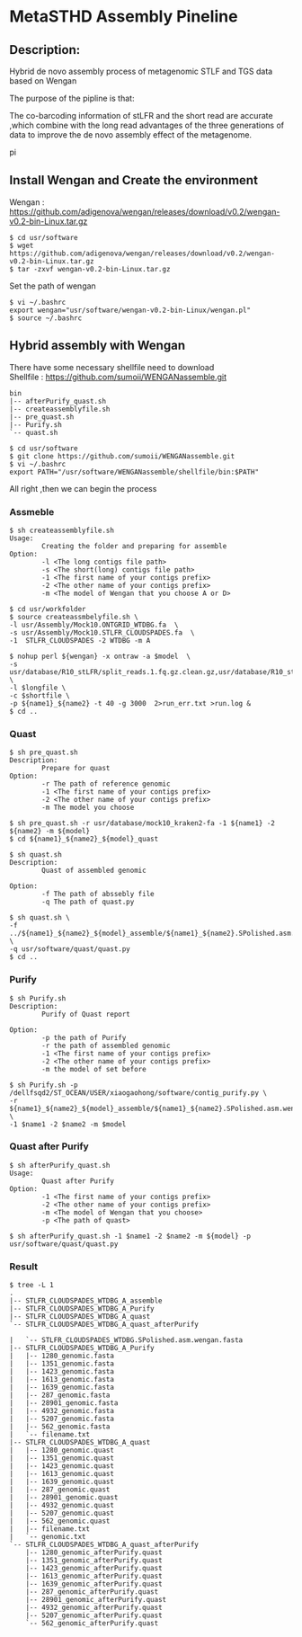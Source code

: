 # MetaSTHD Assembly Pineline 

## Description:
Hybrid de novo assembly process of metagenomic STLF and TGS data based on Wengan  

The purpose of the pipline is that:  

The co-barcoding information of stLFR and the short read are accurate ,which combine with the long read advantages of the three generations of data to improve the de novo assembly effect of the metagenome.  

pi

Install Wengan and Create the environment  
-----------------------------------------
Wengan : https://github.com/adigenova/wengan/releases/download/v0.2/wengan-v0.2-bin-Linux.tar.gz
```
$ cd usr/software 
$ wget https://github.com/adigenova/wengan/releases/download/v0.2/wengan-v0.2-bin-Linux.tar.gz
$ tar -zxvf wengan-v0.2-bin-Linux.tar.gz
```
Set the path of wengan
```
$ vi ~/.bashrc
export wengan="usr/software/wengan-v0.2-bin-Linux/wengan.pl"
$ source ~/.bashrc
```

Hybrid assembly with Wengan
-----------------------------------  
There have some necessary shellfile need to download  
Shellfile : https://github.com/sumoii/WENGANassemble.git
```
bin
|-- afterPurify_quast.sh
|-- createassemblyfile.sh
|-- pre_quast.sh
|-- Purify.sh
`-- quast.sh
```
```
$ cd usr/software
$ git clone https://github.com/sumoii/WENGANassemble.git
$ vi ~/.bashrc
export PATH="/usr/software/WENGANassemble/shellfile/bin:$PATH"
```
All right ,then we can begin the process 

### Assmeble
```
$ sh createassemblyfile.sh
Usage:
        Creating the folder and preparing for assemble
Option:
        -l <The long contigs file path>
        -s <The short(long) contigs file path>
        -1 <The first name of your contigs prefix>
        -2 <The other name of your contigs prefix>
        -m <The model of Wengan that you choose A or D>
```
```
$ cd usr/workfolder
$ source createassmbelyfile.sh \
-l usr/Assembly/Mock10.ONTGRID_WTDBG.fa  \
-s usr/Assembly/Mock10.STLFR_CLOUDSPADES.fa  \
-1  STLFR_CLOUDSPADES -2 WTDBG -m A
```
```
$ nohup perl ${wengan} -x ontraw -a $model  \
-s usr/database/R10_stLFR/split_reads.1.fq.gz.clean.gz,usr/database/R10_stLFR/split_reads.2.fq.gz.clean.gz \
-l $longfile \
-c $shortfile \
-p ${name1}_${name2} -t 40 -g 3000  2>run_err.txt >run.log &
$ cd ..
```
### Quast
```
$ sh pre_quast.sh 
Description:
        Prepare for quast
Option:
        -r The path of reference genomic
        -1 <The first name of your contigs prefix>
        -2 <The other name of your contigs prefix>      
        -m The model you choose  
        
$ sh pre_quast.sh -r usr/database/mock10_kraken2-fa -1 ${name1} -2 ${name2} -m ${model}
$ cd ${name1}_${name2}_${model}_quast
```
```
$ sh quast.sh
Description:
        Quast of assembled genomic
        
Option:
        -f The path of abssebly file
        -q The path of quast.py  
        
$ sh quast.sh \
-f ../${name1}_${name2}_${model}_assemble/${name1}_${name2}.SPolished.asm.wengan.fasta \
-q usr/software/quast/quast.py
$ cd ..
```
### Purify
```
$ sh Purify.sh
Description:
        Purify of Quast report

Option:
        -p the path of Purify
        -r the path of assembled genomic
        -1 <The first name of your contigs prefix>
        -2 <The other name of your contigs prefix>
        -m the model of set before
```
```
$ sh Purify.sh -p /dellfsqd2/ST_OCEAN/USER/xiaogaohong/software/contig_purify.py \
-r ${name1}_${name2}_${model}_assemble/${name1}_${name2}.SPolished.asm.wengan.fasta  \
-1 $name1 -2 $name2 -m $model
```
### Quast after Purify
```
$ sh afterPurify_quast.sh
Usage:
        Quast after Purify
Option:
        -1 <The first name of your contigs prefix>
        -2 <The other name of your contigs prefix>
        -m <The model of Wengan that you choose>
        -p <The path of quast>
 
$ sh afterPurify_quast.sh -1 $name1 -2 $name2 -m ${model} -p usr/software/quast/quast.py
```
### Result
```
$ tree -L 1
.
|-- STLFR_CLOUDSPADES_WTDBG_A_assemble
|-- STLFR_CLOUDSPADES_WTDBG_A_Purify
|-- STLFR_CLOUDSPADES_WTDBG_A_quast
`-- STLFR_CLOUDSPADES_WTDBG_A_quast_afterPurify
```

```
|   `-- STLFR_CLOUDSPADES_WTDBG.SPolished.asm.wengan.fasta
|-- STLFR_CLOUDSPADES_WTDBG_A_Purify
|   |-- 1280_genomic.fasta
|   |-- 1351_genomic.fasta
|   |-- 1423_genomic.fasta
|   |-- 1613_genomic.fasta
|   |-- 1639_genomic.fasta
|   |-- 287_genomic.fasta
|   |-- 28901_genomic.fasta
|   |-- 4932_genomic.fasta
|   |-- 5207_genomic.fasta
|   |-- 562_genomic.fasta
|   `-- filename.txt
|-- STLFR_CLOUDSPADES_WTDBG_A_quast
|   |-- 1280_genomic.quast
|   |-- 1351_genomic.quast
|   |-- 1423_genomic.quast
|   |-- 1613_genomic.quast
|   |-- 1639_genomic.quast
|   |-- 287_genomic.quast
|   |-- 28901_genomic.quast
|   |-- 4932_genomic.quast
|   |-- 5207_genomic.quast
|   |-- 562_genomic.quast
|   |-- filename.txt
|   `-- genomic.txt
`-- STLFR_CLOUDSPADES_WTDBG_A_quast_afterPurify
    |-- 1280_genomic_afterPurify.quast
    |-- 1351_genomic_afterPurify.quast
    |-- 1423_genomic_afterPurify.quast
    |-- 1613_genomic_afterPurify.quast
    |-- 1639_genomic_afterPurify.quast
    |-- 287_genomic_afterPurify.quast
    |-- 28901_genomic_afterPurify.quast
    |-- 4932_genomic_afterPurify.quast
    |-- 5207_genomic_afterPurify.quast
    `-- 562_genomic_afterPurify.quast
```
